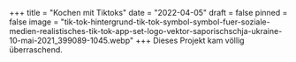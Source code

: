 +++
title = "Kochen mit Tiktoks"
date = "2022-04-05"
draft = false
pinned = false
image = "tik-tok-hintergrund-tik-tok-symbol-symbol-fuer-soziale-medien-realistisches-tik-tok-app-set-logo-vektor-saporischschja-ukraine-10-mai-2021_399089-1045.webp"
+++
Dieses Projekt kam völlig überraschend.